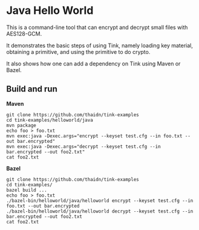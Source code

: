 # Java Hello World

This is a command-line tool that can encrypt and decrypt small files with
AES128-GCM.

It demonstrates the basic steps of using Tink, namely loading key material,
obtaining a primitive, and using the primitive to do crypto.

It also shows how one can add a dependency on Tink using Maven or Bazel.

## Build and run

**Maven**

```shell
git clone https://github.com/thaidn/tink-examples
cd tink-examples/helloworld/java
mvn package
echo foo > foo.txt
mvn exec:java -Dexec.args="encrypt --keyset test.cfg --in foo.txt --out bar.encrypted"
mvn exec:java -Dexec.args="decrypt --keyset test.cfg --in bar.encrypted --out foo2.txt"
cat foo2.txt
```

**Bazel**

```shell
git clone https://github.com/thaidn/tink-examples
cd tink-examples/
bazel build ...
echo foo > foo.txt
./bazel-bin/helloworld/java/helloworld encrypt --keyset test.cfg --in foo.txt --out bar.encrypted
./bazel-bin/helloworld/java/helloworld decrypt --keyset test.cfg --in bar.encrypted --out foo2.txt
cat foo2.txt
```
